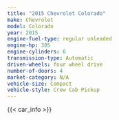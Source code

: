 ```yaml
---
title: "2015 Chevrolet Colorado"
make: Chevrolet
model: Colorado
year: 2015
engine-fuel-type: regular unleaded
engine-hp: 305
engine-cylinders: 6
transmission-type: Automatic
driven-wheels: four wheel drive
number-of-doors: 4
market-category: N/A
vehicle-size: Compact
vehicle-style: Crew Cab Pickup
---
```


{{< car_info >}}
